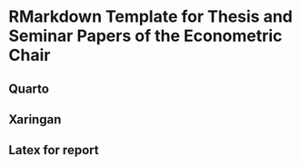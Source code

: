 # RMarkdown Template for Thesis and Seminar Papers of the Econometric Chair

## Quarto
## Xaringan
## Latex for report
